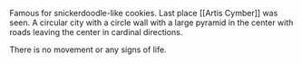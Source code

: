 Famous for snickerdoodle-like cookies. Last place [[Artis Cymber]] was seen. A circular city with a circle wall with a large pyramid in the center with roads leaving the center in cardinal directions.

There is no movement or any signs of life.